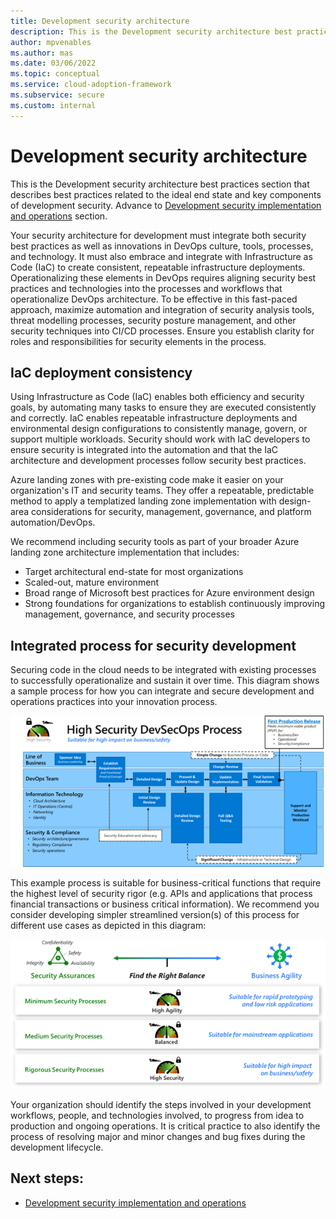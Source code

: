 ```yaml
---
title: Development security architecture
description: This is the Development security architecture best practices section that describes best practices related to the ideal end state and key components of development security.
author: mpvenables
ms.author: mas
ms.date: 03/06/2022
ms.topic: conceptual
ms.service: cloud-adoption-framework
ms.subservice: secure
ms.custom: internal
---
```


# Development security architecture

This is the Development security architecture best practices section that describes best practices related to the ideal end state and key components of development security. Advance to [Development security implementation and operations](development-security-implementation-operations.md) section.

Your security architecture for development must integrate both security best practices as well as innovations in DevOps culture, tools, processes, and technology. It must also embrace and integrate with Infrastructure as Code (IaC) to create consistent, repeatable infrastructure deployments. Operationalizing these elements in DevOps requires aligning security best practices and technologies into the processes and workflows that operationalize DevOps architecture. To be effective in this fast-paced approach, maximize automation and integration of security analysis tools, threat modelling processes, security posture management, and other security techniques into CI/CD processes. Ensure you establish clarity for roles and responsibilities for security elements in the process.

## IaC deployment consistency

Using Infrastructure as Code (IaC) enables both efficiency and security goals, by automating many tasks to ensure they are executed consistently and correctly. IaC enables repeatable infrastructure deployments and environmental design configurations to consistently manage, govern, or support multiple workloads. Security should work with IaC developers to ensure security is integrated into the automation and that the IaC architecture and development processes follow security best practices. 

Azure landing zones with pre-existing code make it easier on your organization's IT and security teams. They offer a repeatable, predictable method to apply a templatized landing zone implementation with design-area considerations for security, management, governance, and platform automation/DevOps. 

We recommend including security tools as part of your broader Azure landing zone architecture implementation that includes:

- Target architectural end-state for most organizations
- Scaled-out, mature environment
- Broad range of Microsoft best practices for Azure environment design
- Strong foundations for organizations to establish continuously improving 
management, governance, and security processes

## Integrated process for security development

Securing code in the cloud needs to be integrated with existing processes to successfully operationalize and sustain it over time. This diagram shows a sample process for how you can integrate and secure development and operations practices into your innovation process.

![High Security DevSecOps Process](./media/integrated-process-security-development.png)

This example process is suitable for business-critical functions that require the highest level of security rigor (e.g. APIs and applications that process financial transactions or business critical information). We recommend you consider developing simpler streamlined version(s) of this process for different use cases as depicted in this diagram:

![Find the Right Balance](./media/security-processes-business-agility-balance.png)

Your organization should identify the steps involved in your development workflows, people, and technologies involved, to progress from idea to production and ongoing operations. It is critical practice to also identify the process of resolving major and minor changes and bug fixes during the development lifecycle.

## Next steps:

- [Development security implementation and operations](development-security-implementation-operations.md)
